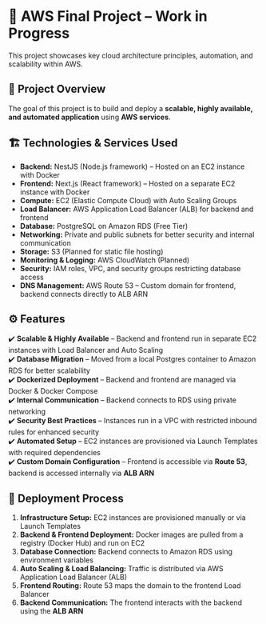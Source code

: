 # 🚀 AWS Final Project – Work in Progress

This project showcases key cloud architecture principles, automation, and scalability within AWS.

## 📌 Project Overview
The goal of this project is to build and deploy a **scalable, highly available, and automated application** using **AWS services**.

## 🏗️ Technologies & Services Used

- **Backend:** NestJS (Node.js framework) – Hosted on an EC2 instance with Docker  
- **Frontend:** Next.js (React framework) – Hosted on a separate EC2 instance with Docker  
- **Compute:** EC2 (Elastic Compute Cloud) with Auto Scaling Groups  
- **Load Balancer:** AWS Application Load Balancer (ALB) for backend and frontend  
- **Database:** PostgreSQL on Amazon RDS (Free Tier)  
- **Networking:** Private and public subnets for better security and internal communication  
- **Storage:** S3 (Planned for static file hosting)  
- **Monitoring & Logging:** AWS CloudWatch (Planned)  
- **Security:** IAM roles, VPC, and security groups restricting database access  
- **DNS Management:** AWS Route 53 – Custom domain for frontend, backend connects directly to ALB ARN  

## ⚙️ Features

✔️ **Scalable & Highly Available** – Backend and frontend run in separate EC2 instances with Load Balancer and Auto Scaling  
✔️ **Database Migration** – Moved from a local Postgres container to Amazon RDS for better scalability  
✔️ **Dockerized Deployment** – Backend and frontend are managed via Docker & Docker Compose  
✔️ **Internal Communication** – Backend connects to RDS using private networking  
✔️ **Security Best Practices** – Instances run in a VPC with restricted inbound rules for enhanced security  
✔️ **Automated Setup** – EC2 instances are provisioned via Launch Templates with required dependencies  
✔️ **Custom Domain Configuration** – Frontend is accessible via **Route 53**, backend is accessed internally via **ALB ARN**  

## 🚀 Deployment Process

1. **Infrastructure Setup:** EC2 instances are provisioned manually or via Launch Templates  
2. **Backend & Frontend Deployment:** Docker images are pulled from a registry (Docker Hub) and run on EC2  
3. **Database Connection:** Backend connects to Amazon RDS using environment variables  
4. **Auto Scaling & Load Balancing:** Traffic is distributed via AWS Application Load Balancer (ALB)  
5. **Frontend Routing:** Route 53 maps the domain to the frontend Load Balancer  
6. **Backend Communication:** The frontend interacts with the backend using the **ALB ARN**
